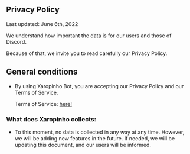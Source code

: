 ## Privacy Policy

Last updated: June 6th, 2022

We understand how important the data is for our users and those of Discord.

Because of that, we invite you to read carefully our Privacy Policy.

## General conditions

* By using Xaropinho Bot, you are accepting our Privacy Policy and our Terms of Service.

	Terms of Service: [here!](https://github.com/LucasGuerraCavalcante/xaropinho-bot/blob/main/docs/english/Terms_of_Service.md)

### What does Xaropinho collects:

 * To this moment, no data is collected in any way at any time. However, we will be adding new features in the future. If needed, we will be updating this document, and our users will be informed.

